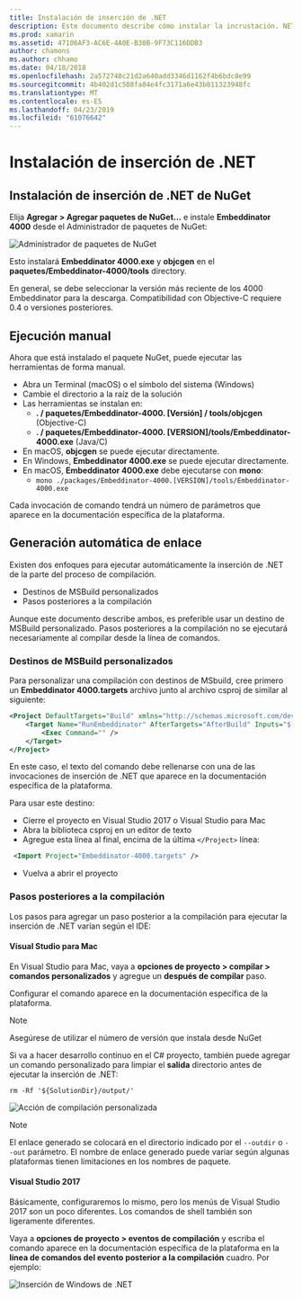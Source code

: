 ```yaml
---
title: Instalación de inserción de .NET
description: Este documento describe cómo instalar la incrustación. NET. Explica cómo ejecutar las herramientas a mano, cómo generar enlaces automáticamente, cómo usar destinos de MSBuild personalizados y los pasos posteriores a la compilación.
ms.prod: xamarin
ms.assetid: 47106AF3-AC6E-4A0E-B30B-9F73C116DDB3
author: chamons
ms.author: chhamo
ms.date: 04/18/2018
ms.openlocfilehash: 2a572748c21d2a640add3346d1162f4b6bdc8e99
ms.sourcegitcommit: 4b402d1c508fa84e4fc3171a6e43b811323948fc
ms.translationtype: MT
ms.contentlocale: es-ES
ms.lasthandoff: 04/23/2019
ms.locfileid: "61076642"
---
```

# <a name="installing-net-embedding"></a>Instalación de inserción de .NET

## <a name="installing-net-embedding-from-nuget"></a>Instalación de inserción de .NET de NuGet

Elija **Agregar > Agregar paquetes de NuGet...**  e instale **Embeddinator 4000** desde el Administrador de paquetes de NuGet:

![Administrador de paquetes de NuGet](images/visualstudionuget.png)

Esto instalará **Embeddinator 4000.exe** y **objcgen** en el **paquetes/Embeddinator-4000/tools** directory.

En general, se debe seleccionar la versión más reciente de los 4000 Embeddinator para la descarga. Compatibilidad con Objective-C requiere 0.4 o versiones posteriores.

## <a name="running-manually"></a>Ejecución manual

Ahora que está instalado el paquete NuGet, puede ejecutar las herramientas de forma manual.

- Abra un Terminal (macOS) o el símbolo del sistema (Windows)
- Cambie el directorio a la raíz de la solución
- Las herramientas se instalan en:
    - **. / paquetes/Embeddinator-4000. [Versión] / tools/objcgen** (Objective-C)
    - **. / paquetes/Embeddinator-4000. [VERSION]/tools/Embeddinator-4000.exe** (Java/C)
- En macOS, **objcgen** se puede ejecutar directamente.
- En Windows, **Embeddinator 4000.exe** se puede ejecutar directamente.
- En macOS, **Embeddinator 4000.exe** debe ejecutarse con **mono**:
    - `mono ./packages/Embeddinator-4000.[VERSION]/tools/Embeddinator-4000.exe`

Cada invocación de comando tendrá un número de parámetros que aparece en la documentación específica de la plataforma.

## <a name="automatic-binding-generation"></a>Generación automática de enlace

Existen dos enfoques para ejecutar automáticamente la inserción de .NET de la parte del proceso de compilación.

- Destinos de MSBuild personalizados
- Pasos posteriores a la compilación

Aunque este documento describe ambos, es preferible usar un destino de MSBuild personalizado. Pasos posteriores a la compilación no se ejecutará necesariamente al compilar desde la línea de comandos.

### <a name="custom-msbuild-targets"></a>Destinos de MSBuild personalizados

Para personalizar una compilación con destinos de MSbuild, cree primero un **Embeddinator 4000.targets** archivo junto al archivo csproj de similar al siguiente:

```xml
<Project DefaultTargets="Build" xmlns="http://schemas.microsoft.com/developer/msbuild/2003">
    <Target Name="RunEmbeddinator" AfterTargets="AfterBuild" Inputs="$(OutputPath)/$(AssemblyName).dll" Outputs="$(IntermediateOutputPath)/Embeddinator/$(AssemblyName).framework/$(AssemblyName)">
        <Exec Command="" />
    </Target>
</Project>
```

En este caso, el texto del comando debe rellenarse con una de las invocaciones de inserción de .NET que aparece en la documentación específica de la plataforma.

Para usar este destino:

- Cierre el proyecto en Visual Studio 2017 o Visual Studio para Mac
- Abra la biblioteca csproj en un editor de texto
- Agregue esta línea al final, encima de la última `</Project>` línea:

```xml
 <Import Project="Embeddinator-4000.targets" />
```

- Vuelva a abrir el proyecto

### <a name="post-build-steps"></a>Pasos posteriores a la compilación

Los pasos para agregar un paso posterior a la compilación para ejecutar la inserción de .NET varían según el IDE:

#### <a name="visual-studio-for-mac"></a>Visual Studio para Mac

En Visual Studio para Mac, vaya a **opciones de proyecto > compilar > comandos personalizados** y agregue un **después de compilar** paso.

Configurar el comando aparece en la documentación específica de la plataforma.

> [!NOTE]
> Asegúrese de utilizar el número de versión que instala desde NuGet

Si va a hacer desarrollo continuo en el C# proyecto, también puede agregar un comando personalizado para limpiar el **salida** directorio antes de ejecutar la inserción de .NET:

```shell
rm -Rf '${SolutionDir}/output/'
```

![Acción de compilación personalizada](images/visualstudiocustombuild.png)

> [!NOTE]
> El enlace generado se colocará en el directorio indicado por el `--outdir` o `--out` parámetro. El nombre de enlace generado puede variar según algunas plataformas tienen limitaciones en los nombres de paquete.

#### <a name="visual-studio-2017"></a>Visual Studio 2017

Básicamente, configuraremos lo mismo, pero los menús de Visual Studio 2017 son un poco diferentes. Los comandos de shell también son ligeramente diferentes.

Vaya a **opciones de proyecto > eventos de compilación** y escriba el comando aparece en la documentación específica de la plataforma en la **línea de comandos del evento posterior a la compilación** cuadro. Por ejemplo:

![Inserción de Windows de .NET](images/visualstudiowindows.png)
